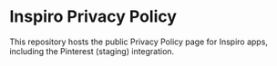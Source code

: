 # Inspiro Privacy Policy

This repository hosts the public Privacy Policy page for Inspiro apps, including the Pinterest (staging) integration.

